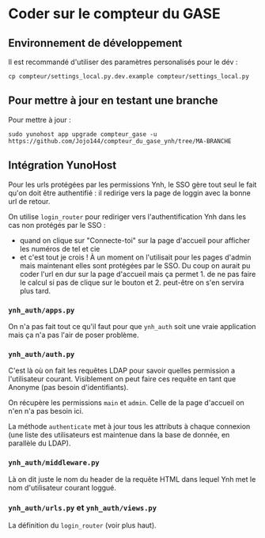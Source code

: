 # Coder sur le compteur du GASE

## Environnement de développement

Il est recommandé d'utiliser des paramètres personalisés pour le dév :

    cp compteur/settings_local.py.dev.example compteur/settings_local.py


## Pour mettre à jour en testant une branche

Pour mettre à jour :
```
sudo yunohost app upgrade compteur_gase -u https://github.com/Jojo144/compteur_du_gase_ynh/tree/MA-BRANCHE
```


## Intégration YunoHost

Pour les urls protégées par les permissions Ynh, le SSO gère tout seul le fait
qu'on doit être authentifié : il redirige vers la page de loggin avec la bonne url
de retour.

On utilise `login_router` pour rediriger vers l'authentification Ynh dans les cas
non protégés par le SSO :
- quand on clique sur "Connecte-toi" sur la page d'accueil pour afficher les
  numéros de tel et cie
- et c'est tout je crois ! À un moment on l'utilisait pour les pages d'admin mais maintenant
  elles sont protégées par le SSO. Du coup on aurait pu coder l'url en dur sur la page
  d'accueil mais ça permet 1. de ne pas faire le calcul si pas de clique sur le bouton et
  2. peut-être on s'en servira plus tard.


### `ynh_auth/apps.py`

On n'a pas fait tout ce qu'il faut pour que `ynh_auth` soit une vraie application
mais ça n'a pas l'air de poser problème.

### `ynh_auth/auth.py`

C'est là où on fait les requêtes LDAP pour savoir quelles permission a
l'utilisateur courant. Visiblement on peut faire ces requête en tant que Anonyme
(pas besoin d'identifiants).

On récupère les permissions `main` et `admin`. Celle de la page d'accueil on n'en
n'a pas besoin ici.

La méthode `authenticate` met à jour tous les attributs à chaque connexion (une
liste des utilisateurs est maintenue dans la base de donnée, en parallèle du LDAP).

### `ynh_auth/middleware.py`

Là on dit juste le nom du header de la requête HTML dans lequel Ynh met le nom
d'utilisateur courant loggué.

### `ynh_auth/urls.py` et `ynh_auth/views.py`

La définition du `login_router` (voir plus haut).
